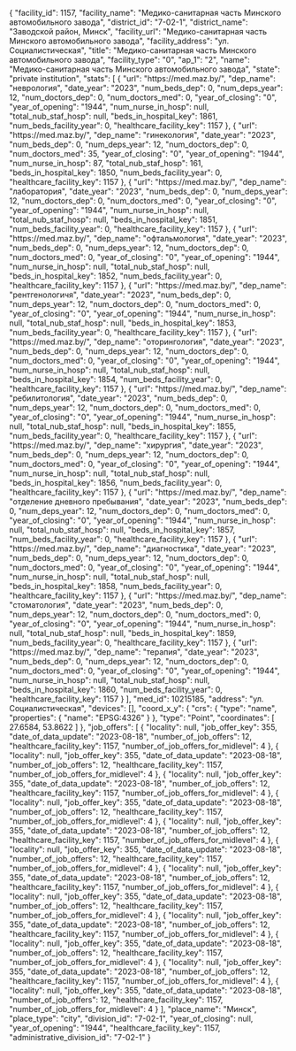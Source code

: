 {
    "facility_id": 1157,
    "facility_name": "Медико-санитарная часть Минского автомобильного завода",
    "district_id": "7-02-1",
    "district_name": "Заводской район, Минск",
    "facility_url": "Медико-санитарная часть Минского автомобильного завода",
    "facility_address": "ул. Социалистическая",
    "title": "Медико-санитарная часть Минского автомобильного завода",
    "facility_type": "0",
    "ap_1": "2",
    "name": "Медико-санитарная часть Минского автомобильного завода",
    "state": "private institution",
    "stats": [
        {
            "url": "https:\/\/med.maz.by\/",
            "dep_name": "неврология",
            "date_year": "2023",
            "num_beds_dep": 0,
            "num_deps_year": 12,
            "num_doctors_dep": 0,
            "num_doctors_med": 0,
            "year_of_closing": "0",
            "year_of_opening": "1944",
            "num_nurse_in_hosp": null,
            "total_nub_staf_hosp": null,
            "beds_in_hospital_key": 1861,
            "num_beds_facility_year": 0,
            "healthcare_facility_key": 1157
        },
        {
            "url": "https:\/\/med.maz.by\/",
            "dep_name": "гинекология",
            "date_year": "2023",
            "num_beds_dep": 0,
            "num_deps_year": 12,
            "num_doctors_dep": 0,
            "num_doctors_med": 35,
            "year_of_closing": "0",
            "year_of_opening": "1944",
            "num_nurse_in_hosp": 87,
            "total_nub_staf_hosp": 161,
            "beds_in_hospital_key": 1850,
            "num_beds_facility_year": 0,
            "healthcare_facility_key": 1157
        },
        {
            "url": "https:\/\/med.maz.by\/",
            "dep_name": "лаборатория",
            "date_year": "2023",
            "num_beds_dep": 0,
            "num_deps_year": 12,
            "num_doctors_dep": 0,
            "num_doctors_med": 0,
            "year_of_closing": "0",
            "year_of_opening": "1944",
            "num_nurse_in_hosp": null,
            "total_nub_staf_hosp": null,
            "beds_in_hospital_key": 1851,
            "num_beds_facility_year": 0,
            "healthcare_facility_key": 1157
        },
        {
            "url": "https:\/\/med.maz.by\/",
            "dep_name": "офтальмология",
            "date_year": "2023",
            "num_beds_dep": 0,
            "num_deps_year": 12,
            "num_doctors_dep": 0,
            "num_doctors_med": 0,
            "year_of_closing": "0",
            "year_of_opening": "1944",
            "num_nurse_in_hosp": null,
            "total_nub_staf_hosp": null,
            "beds_in_hospital_key": 1852,
            "num_beds_facility_year": 0,
            "healthcare_facility_key": 1157
        },
        {
            "url": "https:\/\/med.maz.by\/",
            "dep_name": "рентгенологичя",
            "date_year": "2023",
            "num_beds_dep": 0,
            "num_deps_year": 12,
            "num_doctors_dep": 0,
            "num_doctors_med": 0,
            "year_of_closing": "0",
            "year_of_opening": "1944",
            "num_nurse_in_hosp": null,
            "total_nub_staf_hosp": null,
            "beds_in_hospital_key": 1853,
            "num_beds_facility_year": 0,
            "healthcare_facility_key": 1157
        },
        {
            "url": "https:\/\/med.maz.by\/",
            "dep_name": "оторингология",
            "date_year": "2023",
            "num_beds_dep": 0,
            "num_deps_year": 12,
            "num_doctors_dep": 0,
            "num_doctors_med": 0,
            "year_of_closing": "0",
            "year_of_opening": "1944",
            "num_nurse_in_hosp": null,
            "total_nub_staf_hosp": null,
            "beds_in_hospital_key": 1854,
            "num_beds_facility_year": 0,
            "healthcare_facility_key": 1157
        },
        {
            "url": "https:\/\/med.maz.by\/",
            "dep_name": "ребилитология",
            "date_year": "2023",
            "num_beds_dep": 0,
            "num_deps_year": 12,
            "num_doctors_dep": 0,
            "num_doctors_med": 0,
            "year_of_closing": "0",
            "year_of_opening": "1944",
            "num_nurse_in_hosp": null,
            "total_nub_staf_hosp": null,
            "beds_in_hospital_key": 1855,
            "num_beds_facility_year": 0,
            "healthcare_facility_key": 1157
        },
        {
            "url": "https:\/\/med.maz.by\/",
            "dep_name": "хирургия",
            "date_year": "2023",
            "num_beds_dep": 0,
            "num_deps_year": 12,
            "num_doctors_dep": 0,
            "num_doctors_med": 0,
            "year_of_closing": "0",
            "year_of_opening": "1944",
            "num_nurse_in_hosp": null,
            "total_nub_staf_hosp": null,
            "beds_in_hospital_key": 1856,
            "num_beds_facility_year": 0,
            "healthcare_facility_key": 1157
        },
        {
            "url": "https:\/\/med.maz.by\/",
            "dep_name": "отделение дневного пребывания",
            "date_year": "2023",
            "num_beds_dep": 0,
            "num_deps_year": 12,
            "num_doctors_dep": 0,
            "num_doctors_med": 0,
            "year_of_closing": "0",
            "year_of_opening": "1944",
            "num_nurse_in_hosp": null,
            "total_nub_staf_hosp": null,
            "beds_in_hospital_key": 1857,
            "num_beds_facility_year": 0,
            "healthcare_facility_key": 1157
        },
        {
            "url": "https:\/\/med.maz.by\/",
            "dep_name": "диагностика",
            "date_year": "2023",
            "num_beds_dep": 0,
            "num_deps_year": 12,
            "num_doctors_dep": 0,
            "num_doctors_med": 0,
            "year_of_closing": "0",
            "year_of_opening": "1944",
            "num_nurse_in_hosp": null,
            "total_nub_staf_hosp": null,
            "beds_in_hospital_key": 1858,
            "num_beds_facility_year": 0,
            "healthcare_facility_key": 1157
        },
        {
            "url": "https:\/\/med.maz.by\/",
            "dep_name": "стоматология",
            "date_year": "2023",
            "num_beds_dep": 0,
            "num_deps_year": 12,
            "num_doctors_dep": 0,
            "num_doctors_med": 0,
            "year_of_closing": "0",
            "year_of_opening": "1944",
            "num_nurse_in_hosp": null,
            "total_nub_staf_hosp": null,
            "beds_in_hospital_key": 1859,
            "num_beds_facility_year": 0,
            "healthcare_facility_key": 1157
        },
        {
            "url": "https:\/\/med.maz.by\/",
            "dep_name": "терапия",
            "date_year": "2023",
            "num_beds_dep": 0,
            "num_deps_year": 12,
            "num_doctors_dep": 0,
            "num_doctors_med": 0,
            "year_of_closing": "0",
            "year_of_opening": "1944",
            "num_nurse_in_hosp": null,
            "total_nub_staf_hosp": null,
            "beds_in_hospital_key": 1860,
            "num_beds_facility_year": 0,
            "healthcare_facility_key": 1157
        }
    ],
    "med_id": 10215185,
    "address": "ул. Социалистическая",
    "devices": [],
    "coord_x_y": {
        "crs": {
            "type": "name",
            "properties": {
                "name": "EPSG:4326"
            }
        },
        "type": "Point",
        "coordinates": [
            27.6584,
            53.8622
        ]
    },
    "job_offers": [
        {
            "locality": null,
            "job_offer_key": 355,
            "date_of_data_update": "2023-08-18",
            "number_of_job_offers": 12,
            "healthcare_facility_key": 1157,
            "number_of_job_offers_for_midlevel": 4
        },
        {
            "locality": null,
            "job_offer_key": 355,
            "date_of_data_update": "2023-08-18",
            "number_of_job_offers": 12,
            "healthcare_facility_key": 1157,
            "number_of_job_offers_for_midlevel": 4
        },
        {
            "locality": null,
            "job_offer_key": 355,
            "date_of_data_update": "2023-08-18",
            "number_of_job_offers": 12,
            "healthcare_facility_key": 1157,
            "number_of_job_offers_for_midlevel": 4
        },
        {
            "locality": null,
            "job_offer_key": 355,
            "date_of_data_update": "2023-08-18",
            "number_of_job_offers": 12,
            "healthcare_facility_key": 1157,
            "number_of_job_offers_for_midlevel": 4
        },
        {
            "locality": null,
            "job_offer_key": 355,
            "date_of_data_update": "2023-08-18",
            "number_of_job_offers": 12,
            "healthcare_facility_key": 1157,
            "number_of_job_offers_for_midlevel": 4
        },
        {
            "locality": null,
            "job_offer_key": 355,
            "date_of_data_update": "2023-08-18",
            "number_of_job_offers": 12,
            "healthcare_facility_key": 1157,
            "number_of_job_offers_for_midlevel": 4
        },
        {
            "locality": null,
            "job_offer_key": 355,
            "date_of_data_update": "2023-08-18",
            "number_of_job_offers": 12,
            "healthcare_facility_key": 1157,
            "number_of_job_offers_for_midlevel": 4
        },
        {
            "locality": null,
            "job_offer_key": 355,
            "date_of_data_update": "2023-08-18",
            "number_of_job_offers": 12,
            "healthcare_facility_key": 1157,
            "number_of_job_offers_for_midlevel": 4
        },
        {
            "locality": null,
            "job_offer_key": 355,
            "date_of_data_update": "2023-08-18",
            "number_of_job_offers": 12,
            "healthcare_facility_key": 1157,
            "number_of_job_offers_for_midlevel": 4
        },
        {
            "locality": null,
            "job_offer_key": 355,
            "date_of_data_update": "2023-08-18",
            "number_of_job_offers": 12,
            "healthcare_facility_key": 1157,
            "number_of_job_offers_for_midlevel": 4
        },
        {
            "locality": null,
            "job_offer_key": 355,
            "date_of_data_update": "2023-08-18",
            "number_of_job_offers": 12,
            "healthcare_facility_key": 1157,
            "number_of_job_offers_for_midlevel": 4
        },
        {
            "locality": null,
            "job_offer_key": 355,
            "date_of_data_update": "2023-08-18",
            "number_of_job_offers": 12,
            "healthcare_facility_key": 1157,
            "number_of_job_offers_for_midlevel": 4
        }
    ],
    "place_name": "Минск",
    "place_type": "city",
    "division_id": "7-02-1",
    "year_of_closing": null,
    "year_of_opening": "1944",
    "healthcare_facility_key": 1157,
    "administrative_division_id": "7-02-1"
}